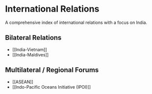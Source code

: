 # International Relations
A comprehensive index of international relations with a focus on India.

## Bilateral Relations
- [[India-Vietnam]]
- [[India-Maldives]]

## Multilateral / Regional Forums
- [[ASEAN]]
- [[Indo-Pacific Oceans Initiative (IPOI)]]
